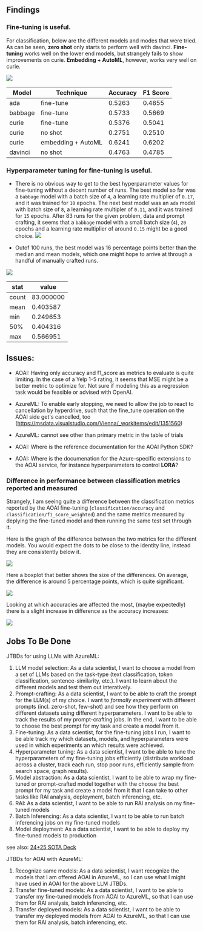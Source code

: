 ## Findings

### Fine-tuning is useful.

For classification, below are the different models and modes that were tried. As can be seen, **zero shot** only starts to perform well with davinci. **Fine-tuning** works well on the lower end models, but strangely fails to show improvements on curie. **Embedding + AutoML**, however, works very well on curie. 

![](images/yelp_test_f1.png)

| Model | Technique | Accuracy | F1 Score |
| --- | --- | -- | -- |
| ada | fine-tune | 0.5263 | 0.4855 |
| babbage | fine-tune | 0.5733 | 0.5669 |
| curie | fine-tune | 0.5376 | 0.5041 |
| curie | no shot | 0.2751 | 0.2510 |
| curie | embedding + AutoML | 0.6241 | 0.6202 |
| davinci | no shot | 0.4763 | 0.4785 |


### Hyperparameter tuning for fine-tuning is useful. 
- There is no obvious way to get to the best hyperparameter values for fine-tuning without a decent number of runs. The best model so far was a `babbage` model with a batch size of `4`, a learning rate multiplier of `0.17`, and it was trained for `10` epochs. The next best model was an `ada` model with batch size of `8`, a learning rate multipler of `0.11`, and it was trained for `15` epochs. After 83 runs for the given problem, data and prompt crafting, it seems that a `babbage` model with a small batch size (`4`), `20` epochs and a learning rate multiplier of around `0.15` might be a good choice. 
![](images/all_scatterplots.png)


- Outof 100 runs, the best model was 16 percentage points better than the median and mean models, which one might hope to arrive at through a handful of manually crafted runs.

![](images/f1_score.png)

| stat | value |
| --- | --- |
| count |   83.000000 |
| mean    |  0.403587 |
| min     | 0.249653|
| 50%    |   0.404316|
| max      | 0.566951|



## Issues:

- AOAI: Having only accuracy and f1_score as metrics to evaluate is quite limiting. In the case of a Yelp 1-5 rating, it seems that MSE might be a better metric to optimize for. Not sure if modeling this as a regression task would be feasible or advised with OpenAI. 

- AzureML: To enable early stopping, we need to allow the job to react to cancellation by hyperdrive, such that the fine_tune operation on the AOAI side get's cancelled, too (https://msdata.visualstudio.com/Vienna/_workitems/edit/1351560)

- AzureML: cannot see other than primary metric in the table of trials

- AOAI: Where is the reference documentation for the AOAI Python SDK? 

- AOAI: Where is the documenation for the Azure-specific extensions to the AOAI service, for instance hyperparameters to control **LORA**?

### Difference in performance between classification metrics reported and measured

Strangely, I am seeing quite a difference between the classification metrics reported by the AOAI fine-tuning (`classification/accuracy` and `classification/f1_score_weighted`) and the same metrics measured by deplying the fine-tuned model and then running the same test set through it.

Here is the graph of the difference between the two metrics for the different models. You would expect the dots to be close to the identity line, instead they are consistently below it.

![](images/fine_tune_vs_deployed_model_metric.png)

Here a boxplot that better shows the size of the differences. On average, the difference is around 5 percentage points, which is quite significant.

![](images/diff_accuracy_f1.png)

Looking at which accuracies are affected the most, (maybe expectedly) there is a slight increase in difference as the accuracy increases:

![](images/diff_accuracy_f1_vs_fine_tune_accuracy_f1.png)

## Jobs To Be Done

JTBDs for using LLMs with AzureML:
1. LLM model selection: As a data scientist, I want to choose a model from a set of LLMs based on the task-type (text classification, token classification, sentence-similarity, etc.). I want to learn about the different models and test them out interatively.
1. Prompt-crafting: As a data scientist, I want to be able to craft the prompt for the LLM(s) of my choice. I want to 
*formally experiment* with different prompts (incl. zero-shot, few-shot) and see how they perform on different datasets using different hyperparameters. I want to be able to track the results of my prompt-crafting jobs. In the end, I want to be able to choose the best prompt for my task and create a model from it.
1. Fine-tuning: As a data scientist, for the fine-tuning jobs I run, I want to be able track my which datasets, models, and hyperparameters were used in which experiments an which results were achieved. 
2. Hyperparameter tuning: As a data scientist, I want to be able to tune the hyperparameters of my fine-tuning jobs efficiently (distribute workload across a cluster, track each run, stop poor runs, efficiently sample from search space, graph results).
4. Model abstraction: As a data scientist, I want to be able to wrap my fine-tuned or prompt-crafted model together with the choose the best prompt for my task and create a model from it that I can take to other tasks like RAI analysis, deployment, batch inferencing, etc.
6. RAI: As a data scientist, I want to be able to run RAI analysis on my fine-tuned models
7. Batch Inferencing: As a data scientist, I want to be able to run batch inferencing jobs on my fine-tuned models
8. Model deployment: As a data scientist, I want to be able to deploy my fine-tuned models to production

see also: [24+25 SOTA Deck](https://microsoft.sharepoint.com/:p:/r/teams/Vienna/_layouts/15/Doc.aspx?sourcedoc=%7BE6D3871A-4CB9-4285-A2F7-E9FF83C93762%7D&file=SOTA-1.3.pptx&action=edit&mobileredirect=true&share=IQEah9PmuUyFQqL36f-DyTdiAaAn-1wXNqUsoDQ2AXi-8Do)

JTBDs for AOAI with AzureML:
1. Recognize same models: As a data scientist, I want recognize the models that I am offered AOAI in AzureML, so I can use what I might have used in AOAI for the above LLM JTBDs.
1. Transfer fine-tuned models: As a data scientist, I want to be able to transfer my fine-tuned models from AOAI to AzureML, so that I can use them for RAI analysis, batch inferencing, etc.
1. Transfer deployed models: As a data scientist, I want to be able to transfer my deployed models from AOAI to AzureML, so that I can use them for RAI analysis, batch inferencing, etc.
